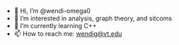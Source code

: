 - 👋 Hi, I’m @wendi-omega0
- 👀 I’m interested in analysis, graph theory, and sitcoms  
- 🌱 I’m currently learning C++ 
- 📫 How to reach me: wendig@vt.edu

<!---
wendi-omega0/wendi-omega0 is a ✨ special ✨ repository because its `README.md` (this file) appears on your GitHub profile.
You can click the Preview link to take a look at your changes.
--->
